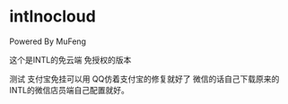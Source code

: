 # intlnocloud
Powered By MuFeng

这个是INTL的免云端 免授权的版本

测试 支付宝免挂可以用 QQ仿着支付宝的修复就好了 微信的话自己下载原来的INTL的微信店员端自己配置就好。
